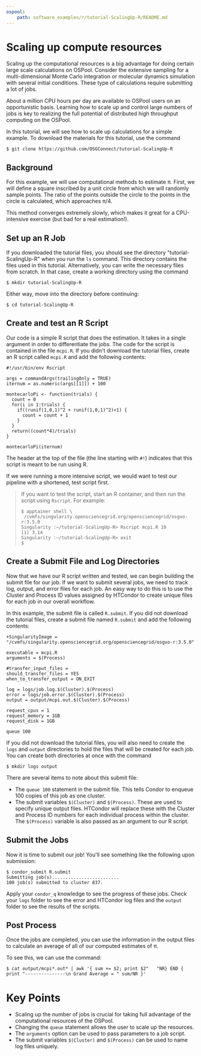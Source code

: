```yaml
---
ospool:
    path: software_examples/r/tutorial-ScalingUp-R/README.md
---
```


# Scaling up compute resources

Scaling up the computational resources is a big advantage for doing
certain large scale calculations on OSPool. Consider the extensive
sampling for a multi-dimensional Monte Carlo integration or molecular
dynamics simulation with several initial conditions. These type of
calculations require submitting a lot of jobs.

About a million CPU hours per day are available to OSPool users
on an opportunistic basis. Learning how to scale up and control large
numbers of jobs is key to realizing the full potential of distributed high
throughput computing on the OSPool.

In this tutorial, we will see how to scale up calculations for a
simple example. To download the materials for this tutorial, use the command

    $ git clone https://github.com/OSGConnect/tutorial-ScalingUp-R

## Background

For this example, we will use computational methods to estimate &pi;. First,
we will define a square inscribed by a unit circle from which we will 
randomly sample points. The ratio of the points outside the circle to 
the points in the circle is calculated, which approaches &pi;/4. 

This method converges extremely slowly, which makes it great for a 
CPU-intensive exercise (but bad for a real estimation!).

## Set up an R Job

If you downloaded the tutorial files, you should see the directory
"tutorial-ScalingUp-R" when you run the `ls` command. 
This directory contains the files used in this tutorial.
Alternatively, you can write the necessary files from scratch. 
In that case, create a working directory using the command 

    $ mkdir tutorial-ScalingUp-R

Either way, move into the directory before continuing:

    $ cd tutorial-ScalingUp-R

## Create and test an R Script

Our code is a simple R script that does the estimation. 
It takes in a single argument in order to differentiate the jobs. 
The code for the script is contained in the file `mcpi.R`.
If you didn't download the tutorial files, create an R script
called `mcpi.R` and add the following contents:

	#!/usr/bin/env Rscript
	
	args = commandArgs(trailingOnly = TRUE)
	iternum = as.numeric(args[[1]]) + 100

	montecarloPi <- function(trials) {
	  count = 0
	  for(i in 1:trials) {
		if((runif(1,0,1)^2 + runif(1,0,1)^2)<1) {
		  count = count + 1
		}
	  }
	  return((count*4)/trials)
	}
 
	montecarloPi(iternum)

The header at the top of the file (the line starting with `#!`) indicates that this script is 
meant to be run using R. 

If we were running a more intensive script, we would want to test our pipeline 
with a shortened, test script first.

> If you want to test the script, start an R container, and then run 
> the script using `Rscript`. For example: 
> 
>     $ apptainer shell \
>	   /cvmfs/singularity.opensciencegrid.org/opensciencegrid/osgvo-r:3.5.0
>     Singularity :~/tutorial-ScalingUp-R> Rscript mcpi.R 10
>     [1] 3.14
>     Singularity :~/tutorial-ScalingUp-R> exit
>     $ 

## Create a Submit File and Log Directories

Now that we have our R script written and tested, 
we can begin building the submit file for our job. If we want to submit several 
jobs, we need to track log, output, and error files for each
job. An easy way to do this is to use the Cluster and Process ID
values assigned by HTCondor to create unique files for each job in our 
overall workflow.

In this example, the submit file is called `R.submit`.
If you did not download the tutorial files, create a submit file named `R.submit`
and add the following contents:

	+SingularityImage = "/cvmfs/singularity.opensciencegrid.org/opensciencegrid/osgvo-r:3.5.0"

	executable = mcpi.R
	arguments = $(Process)

	#transfer_input_files = 
	should_transfer_files = YES
	when_to_transfer_output = ON_EXIT

	log = logs/job.log.$(Cluster).$(Process)
	error = logs/job.error.$(Cluster).$(Process)
	output = output/mcpi.out.$(Cluster).$(Process)

	request_cpus = 1
	request_memory = 1GB
	request_disk = 1GB

	queue 100

If you did not download the tutorial files, you will also need to create the
`logs` and `output` directories to hold the files that will be created for each job.
You can create both directories at once with the command

    $ mkdir logs output

There are several items to note about this submit file:

  * The `queue 100` statement in the submit file. This tells Condor to enqueue 100 copies 
    of this job as one cluster. 
  * The submit variables `$(Cluster)` and `$(Process)`. These are used to specify unique output files. 
    HTCondor will replace these with the Cluster and Process ID numbers for each individual process 
    within the cluster. The `$(Process)` variable is also passed as an argument to our R script.

## Submit the Jobs

Now it is time to submit our job! You'll see something like the following upon submission:

	$ condor_submit R.submit
	Submitting job(s).........................
	100 job(s) submitted to cluster 837.

Apply your `condor_q` knowledge to see the progress of these jobs. 
Check your `logs` folder to see the error and HTCondor log 
files and the `output` folder to see the results of the scripts. 

## Post Process

Once the jobs are completed, you can use the information in the output files 
to calculate an average of all of our computed estimates of &pi;.

To see this, we can use the command:

	$ cat output/mcpi*.out* | awk '{ sum += $2; print $2"   "NR} END { print "---------------\n Grand Average = " sum/NR }'

# Key Points

- Scaling up the number of jobs is crucial for taking full advantage of the computational resources of the OSPool.
- Changing the `queue` statement allows the user to scale up the resources.
- The `arguments` option can be used to pass parameters to a job script.
- The submit variables `$(Cluster)` and `$(Process)` can be used to name log files uniquely.
